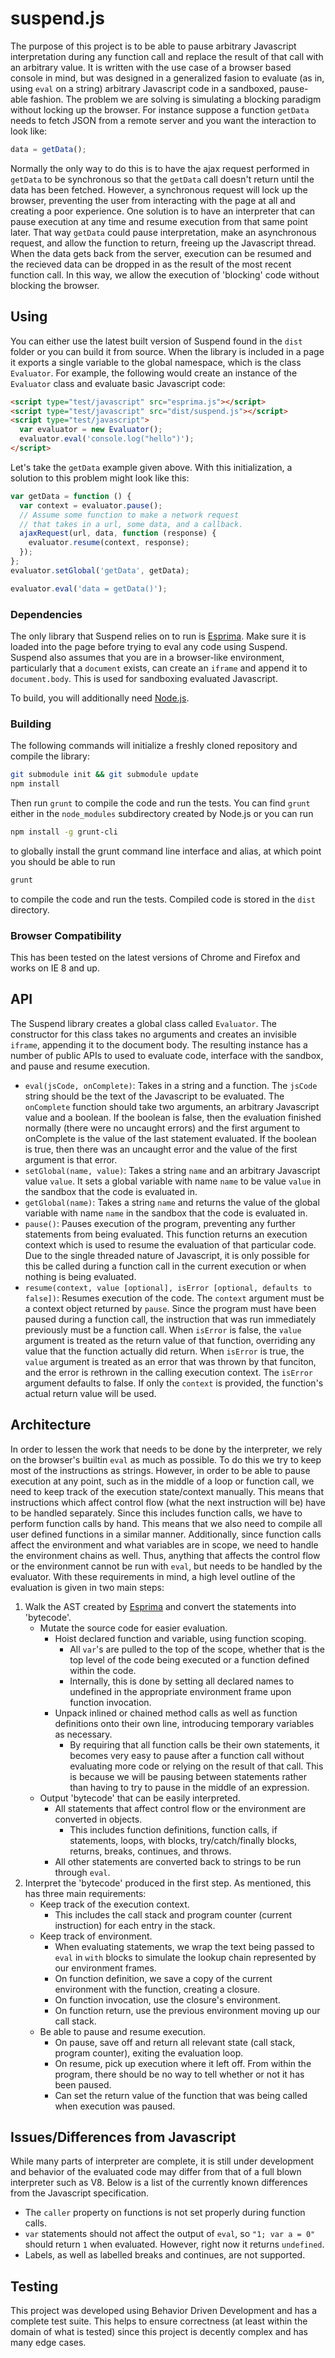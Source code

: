 # suspend.js

The purpose of this project is to be able to pause arbitrary Javascript interpretation during any function call and replace the result of that call with an arbitrary value. It is written with the use case of a browser based console in mind, but was designed in a generalized fasion to evaluate (as in, using ```eval``` on a string) arbitrary Javascript code in a sandboxed, pause-able fashion. The problem we are solving is simulating a blocking paradigm without locking up the browser. For instance suppose a function ```getData``` needs to fetch JSON from a remote server and you want the interaction to look like:

```javascript
data = getData();
```

Normally the only way to do this is to have the ajax request performed in ```getData``` to be synchronous so that the ```getData``` call doesn't return until the data has been fetched. However, a synchronous request will lock up the browser, preventing the user from interacting with the page at all and creating a poor experience. One solution is to have an interpreter that can pause execution at any time and resume execution from that same point later. That way ```getData``` could pause interpretation, make an asynchronous request, and allow the function to return, freeing up the Javascript thread. When the data gets back from the server, execution can be resumed and the recieved data can be dropped in as the result of the most recent function call. In this way, we allow the execution of 'blocking' code without blocking the browser.

## Using

You can either use the latest built version of Suspend found in the ```dist``` folder or you can build it from source. When the library is included in a page it exports a single variable to the global namespace, which is the class ```Evaluator```. For example, the following would create an instance of the ```Evaluator``` class and evaluate basic Javascript code:

```html
<script type="test/javascript" src="esprima.js"></script>
<script type="test/javascript" src="dist/suspend.js"></script>
<script type="test/javascript">
  var evaluator = new Evaluator();
  evaluator.eval('console.log("hello")');
</script>
```

Let's take the ```getData``` example given above. With this initialization, a solution to this problem might look like this:

```javascript
var getData = function () {
  var context = evaluator.pause();
  // Assume some function to make a network request
  // that takes in a url, some data, and a callback.
  ajaxRequest(url, data, function (response) {
    evaluator.resume(context, response);
  });
};
evaluator.setGlobal('getData', getData);

evaluator.eval('data = getData()');
```

### Dependencies

The only library that Suspend relies on to run is [Esprima][]. Make sure it is loaded into the page before trying to eval any code using Suspend. Suspend also assumes that you are in a browser-like environment, particularly that a ```document``` exists, can create an ```iframe``` and append it to ```document.body```. This is used for sandboxing evaluated Javascript.

To build, you will additionally need [Node.js](nodejs.org).


### Building

The following commands will initialize a freshly cloned repository and compile the library:

```bash
git submodule init && git submodule update
npm install
```

Then run ```grunt``` to compile the code and run the tests. You can find ```grunt``` either in the ```node_modules``` subdirectory created by Node.js or you can run

```bash
npm install -g grunt-cli
```

to globally install the grunt command line interface and alias, at which point you should be able to run

```bash
grunt
```

to compile the code and run the tests. Compiled code is stored in the ```dist``` directory.

### Browser Compatibility

This has been tested on the latest versions of Chrome and Firefox and works on IE 8 and up.

## API

The Suspend library creates a global class called ```Evaluator```. The constructor for this class takes no arguments and creates an invisible ```iframe```, appending it to the document body. The resulting instance has a number of public APIs to used to evaluate code, interface with the sandbox, and pause and resume execution.

- ```eval(jsCode, onComplete)```: Takes in a string and a function. The ```jsCode``` string should be the text of the Javascript to be evaluated. The ```onComplete``` function should take two arguments, an arbitrary Javascript value and a boolean. If the boolean is false, then the evaluation finished normally (there were no uncaught errors) and the first argument to onComplete is the value of the last statement evaluated. If the boolean is true, then there was an uncaught error and the value of the first argument is that error.
- ```setGlobal(name, value)```: Takes a string ```name``` and an arbitrary Javascript value ```value```. It sets a global variable with name ```name``` to be value ```value``` in the sandbox that the code is evaluated in.
- ```getGlobal(name)```: Takes a string ```name``` and returns the value of the global variable with name ```name``` in the sandbox that the code is evaluated in.
- ```pause()```: Pauses execution of the program, preventing any further statements from being evaluated. This function returns an execution context which is used to resume the evaluation of that particular code. Due to the single threaded nature of Javascript, it is only possible for this be called during a function call in the current execution or when nothing is being evaluated.
- ```resume(context, value [optional], isError [optional, defaults to false])```: Resumes execution of the code. The ```context``` argument must be a context object returned by ```pause```. Since the program must have been paused during a function call, the instruction that was run immediately previously must be a function call. When ```isError``` is false, the ```value``` argument is treated as the return value of that function, overriding any value that the function actually did return. When ```isError``` is true, the ```value``` argument is treated as an error that was thrown by that funciton, and the error is rethrown in the calling execution context. The ```isError``` argument defaults to false. If only the ```context``` is provided, the function's actual return value will be used.


## Architecture

In order to lessen the work that needs to be done by the interpreter, we rely on the browser's builtin ```eval``` as much as possible. To do this we try to keep most of the instructions as strings. However, in order to be able to pause execution at any point, such as in the middle of a loop or function call, we need to keep track of the execution state/context manually. This means that instructions which affect control flow (what the next instruction will be) have to be handled separately. Since this includes function calls, we have to perform function calls by hand. This means that we also need to compile all user defined functions in a similar manner. Additionally, since function calls affect the environment and what variables are in scope, we need to handle the environment chains as well. Thus, anything that affects the control flow or the environment cannot be run with ```eval```, but needs to be handled by the evaluator. With these requirements in mind, a high level outline of the evaluation is given in two main steps:

1. Walk the AST created by [Esprima][] and convert the statements into 'bytecode'.
    - Mutate the source code for easier evaluation.
      - Hoist declared function and variable, using function scoping.
        - All ```var```'s are pulled to the top of the scope, whether that is the top level of the code being executed or a function defined within the code.
        - Internally, this is done by setting all declared names to undefined in the appropriate environment frame upon function invocation.
      - Unpack inlined or chained method calls as well as function definitions onto their own line, introducing temporary variables as necessary.
        - By requiring that all function calls be their own statements, it becomes very easy to pause after a function call without evaluating more code or relying on the result of that call. This is because we will be pausing between statements rather than having to try to pause in the middle of an expression.
    - Output 'bytecode' that can be easily interpreted.
      - All statements that affect control flow or the environment are converted in objects.
        - This includes function definitions, function calls, if statements, loops, with blocks, try/catch/finally blocks, returns, breaks, continues, and throws.
      - All other statements are converted back to strings to be run through ```eval```.
2. Interpret the 'bytecode' produced in the first step. As mentioned, this has three main requirements:
    - Keep track of the execution context.
      - This includes the call stack and program counter (current instruction) for each entry in the stack.
    - Keep track of environment.
      - When evaluating statements, we wrap the text being passed to ```eval``` in ```with``` blocks to simulate the lookup chain represented by our environment frames.
      - On function definition, we save a copy of the current environment with the function, creating a closure.
      - On function invocation, use the closure's environment.
      - On function return, use the previous environment moving up our call stack.
    - Be able to pause and resume execution.
      - On pause, save off and return all relevant state (call stack, program counter), exiting the evaluation loop.
      - On resume, pick up execution where it left off. From within the program, there should be no way to tell whether or not it has been paused.
      - Can set the return value of the function that was being called when execution was paused.

## Issues/Differences from Javascript

While many parts of interpreter are complete, it is still under development and behavior of the evaluated code may differ from that of a full blown interpreter such as V8. Below is a list of the currently known differences from the Javascript specification.

- The ```caller``` property on functions is not set properly during function calls.
- ```var``` statements should not affect the output of ```eval```, so ```"1; var a = 0"``` should return ```1``` when evaluated. However, right now it returns ```undefined```.
- Labels, as well as labelled breaks and continues, are not supported.

## Testing

This project was developed using Behavior Driven Development and has a complete test suite. This helps to ensure correctness (at least within the domain of what is tested) since this project is decently complex and has many edge cases.

[esprima]: esprima.org "Esprima"
